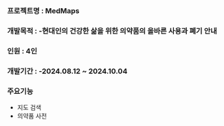 ### **프로젝트명** : MedMaps

### **개발목적** : -현대인의 건강한 삶을 위한 의약품의 올바른 사용과 폐기 안내

### **인원** : 4인 

### **개발기간** : -2024.08.12 ~ 2024.10.04

### **주요기능** 
- 지도 검색
- 의약품 사전
